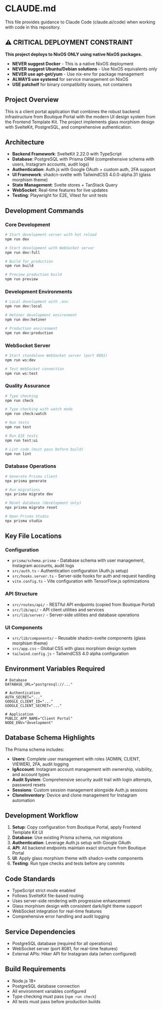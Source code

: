 # CLAUDE.md

This file provides guidance to Claude Code (claude.ai/code) when working with code in this repository.

## ⚠️ CRITICAL DEPLOYMENT CONSTRAINT
**This project deploys to NixOS ONLY using native NixOS packages.**
- **NEVER suggest Docker** - This is a native NixOS deployment
- **NEVER suggest Ubuntu/Debian solutions** - Use NixOS equivalents only
- **NEVER use apt-get/yum** - Use nix-env for package management
- **ALWAYS use systemd** for service management on NixOS
- **USE patchelf** for binary compatibility issues, not containers

## Project Overview
This is a client portal application that combines the robust backend infrastructure from Boutique Portal with the modern UI design system from the Frontend Template Kit. The project implements glass morphism design with SvelteKit, PostgreSQL, and comprehensive authentication.

## Architecture
- **Backend Framework**: SvelteKit 2.22.0 with TypeScript
- **Database**: PostgreSQL with Prisma ORM (comprehensive schema with users, Instagram accounts, audit logs)
- **Authentication**: Auth.js with Google OAuth + custom auth, 2FA support
- **UI Framework**: shadcn-svelte with TailwindCSS 4.0.0-alpha.31 (glass morphism theme)
- **State Management**: Svelte stores + TanStack Query
- **WebSocket**: Real-time features for live updates
- **Testing**: Playwright for E2E, Vitest for unit tests

## Development Commands

### Core Development
```bash
# Start development server with hot reload
npm run dev

# Start development with WebSocket server
npm run dev:full

# Build for production
npm run build

# Preview production build
npm run preview
```

### Development Environments
```bash
# Local development with .env
npm run dev:local

# Hetzner development environment
npm run dev:hetzner

# Production environment
npm run dev:production
```

### WebSocket Server
```bash
# Start standalone WebSocket server (port 8081)
npm run ws:dev

# Test WebSocket connection
npm run ws:test
```

### Quality Assurance
```bash
# Type checking
npm run check

# Type checking with watch mode
npm run check:watch

# Run tests
npm run test

# Run E2E tests
npm run test:ui

# Lint code (must pass before build)
npm run lint
```

### Database Operations
```bash
# Generate Prisma client
npx prisma generate

# Run migrations
npx prisma migrate dev

# Reset database (development only)
npx prisma migrate reset

# Open Prisma Studio
npx prisma studio
```

## Key File Locations

### Configuration
- `prisma/schema.prisma` - Database schema with user management, Instagram accounts, audit logs
- `src/auth.ts` - Authentication configuration (Auth.js setup)
- `src/hooks.server.ts` - Server-side hooks for auth and request handling
- `vite.config.ts` - Vite configuration with TensorFlow.js optimizations

### API Structure
- `src/routes/api/` - RESTful API endpoints (copied from Boutique Portal)
- `src/lib/api/` - API client utilities and services
- `src/lib/server/` - Server-side utilities and database operations

### UI Components
- `src/lib/components/` - Reusable shadcn-svelte components (glass morphism theme)
- `src/app.css` - Global CSS with glass morphism design system
- `tailwind.config.js` - TailwindCSS 4.0 alpha configuration

## Environment Variables Required
```env
# Database
DATABASE_URL="postgresql://..."

# Authentication
AUTH_SECRET="..."
GOOGLE_CLIENT_ID="..."
GOOGLE_CLIENT_SECRET="..."

# Application
PUBLIC_APP_NAME="Client Portal"
NODE_ENV="development"
```

## Database Schema Highlights
The Prisma schema includes:
- **Users**: Complete user management with roles (ADMIN, CLIENT, VIEWER), 2FA, audit logging
- **IgAccount**: Instagram account management with ownership, visibility, and account types
- **Audit System**: Comprehensive security audit trail with login attempts, password resets
- **Sessions**: Custom session management alongside Auth.js sessions
- **CloneInventory**: Device and clone management for Instagram automation

## Development Workflow

1. **Setup**: Copy configuration from Boutique Portal, apply Frontend Template Kit UI
2. **Database**: Use existing Prisma schema, run migrations
3. **Authentication**: Leverage Auth.js setup with Google OAuth
4. **API**: All backend endpoints maintain exact structure from Boutique Portal
5. **UI**: Apply glass morphism theme with shadcn-svelte components
6. **Testing**: Run type checks and tests before any commits

## Code Standards
- TypeScript strict mode enabled
- Follows SvelteKit file-based routing
- Uses server-side rendering with progressive enhancement
- Glass morphism design with consistent dark/light theme support
- WebSocket integration for real-time features
- Comprehensive error handling and audit logging

## Service Dependencies
- PostgreSQL database (required for all operations)
- WebSocket server (port 8081, for real-time features)
- External APIs: Hiker API for Instagram data (when configured)

## Build Requirements
- Node.js 18+
- PostgreSQL database connection
- All environment variables configured
- Type checking must pass (`npm run check`)
- All tests must pass before production builds